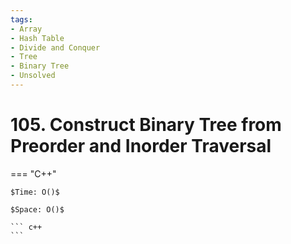 ```yaml
---
tags:
- Array
- Hash Table
- Divide and Conquer
- Tree
- Binary Tree
- Unsolved
---
```



# 105. Construct Binary Tree from Preorder and Inorder Traversal

=== "C++"

    $Time: O()$

    $Space: O()$

    ``` c++
    ```